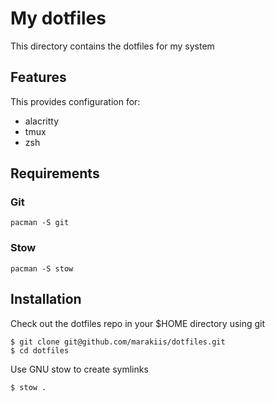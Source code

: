 # My dotfiles

This directory contains the dotfiles for my system

## Features

This provides configuration for:

- alacritty
- tmux
- zsh

## Requirements

### Git
```
pacman -S git
```

### Stow
```
pacman -S stow
```

## Installation

Check out the dotfiles repo in your $HOME directory using git

```
$ git clone git@github.com/marakiis/dotfiles.git
$ cd dotfiles
```

Use GNU stow to create symlinks
```
$ stow .
```
